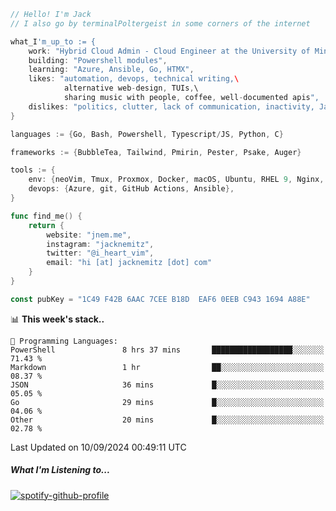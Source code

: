 ```go
// Hello! I'm Jack
// I also go by terminalPoltergeist in some corners of the internet

what_I'm_up_to := {
    work: "Hybrid Cloud Admin - Cloud Engineer at the University of Minnesota",
    building: "Powershell modules",
    learning: "Azure, Ansible, Go, HTMX",
    likes: "automation, devops, technical writing,\
            alternative web-design, TUIs,\
            sharing music with people, coffee, well-documented apis",
    dislikes: "politics, clutter, lack of communication, inactivity, Java",
}

languages := {Go, Bash, Powershell, Typescript/JS, Python, C}

frameworks := {BubbleTea, Tailwind, Pmirin, Pester, Psake, Auger}

tools := {
    env: {neoVim, Tmux, Proxmox, Docker, macOS, Ubuntu, RHEL 9, Nginx, DigitalOcean, Cloudflare},
    devops: {Azure, git, GitHub Actions, Ansible},
}

func find_me() {
    return {
        website: "jnem.me",
        instagram: "jacknemitz",
        twitter: "@i_heart_vim",
        email: "hi [at] jacknemitz [dot] com"
    }
}

const pubKey = "1C49 F42B 6AAC 7CEE B18D  EAF6 0EEB C943 1694 A88E"
```

<!--START_SECTION:waka-->
📊 **This week's stack..** 

```text
💬 Programming Languages: 
PowerShell               8 hrs 37 mins       ██████████████████░░░░░░░   71.43 % 
Markdown                 1 hr                ██░░░░░░░░░░░░░░░░░░░░░░░   08.37 % 
JSON                     36 mins             █░░░░░░░░░░░░░░░░░░░░░░░░   05.05 % 
Go                       29 mins             █░░░░░░░░░░░░░░░░░░░░░░░░   04.06 % 
Other                    20 mins             █░░░░░░░░░░░░░░░░░░░░░░░░   02.78 % 
```


 Last Updated on 10/09/2024 00:49:11 UTC
<!--END_SECTION:waka-->

##### What I'm Listening to...

[![spotify-github-profile](https://jnem.me/listening-item?maxAge=2592000)](https://jnem.me/listening)

